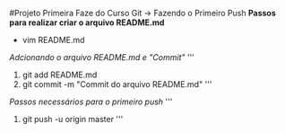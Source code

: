 #Projeto Primeira Faze do Curso Git -> Fazendo o Primeiro Push 
**Passos para realizar criar o arquivo README.md**
* vim README.md

*Adcionando o arquivo README.md e "Commit"*
'''
1. git add README.md
2. git commit -m "Commit do arquivo README.md"
'''

*Passos necessários para o primeiro push*
'''
1. git push -u origin master
'''

